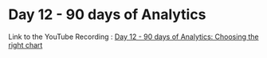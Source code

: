 
# Day 12 - 90 days of Analytics



Link to the YouTube Recording :
 [Day 12 - 90 days of Analytics: Choosing the right chart](hhttps://www.youtube.com/watch?v=qgRxjIHDDxM)

